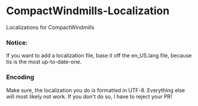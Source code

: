 CompactWindmills-Localization
=======================

Localizations for CompactWindmills

### Notice:

If you want to add a localization file, base it off the en_US.lang file, because tis is the most up-to-date-one.

### Encoding

Make sure, the localization you do is formatted in UTF-8. Everything else will most likely not work. If you don't do so, I have to reject your PR!

